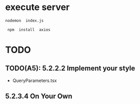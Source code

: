 # execute server
```bash
nodemon  index.js
```

```bash
 npm  install  axios
```


# TODO

## TODO(A5): 5.2.2.2 Implement your style
- QueryParameters.tsx

## 5.2.3.4 On Your Own

